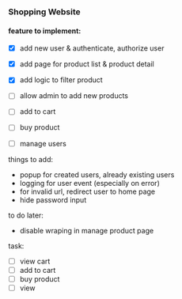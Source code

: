 ### Shopping Website

#### feature to implement:
- [x] add new user &  authenticate, authorize user
- [x] add page for product list & product detail
- [x] add logic to filter product
- [ ] allow admin to add new products
- [ ] add to cart 
- [ ] buy product 
- [ ] manage users


things to add:
- popup for created users, already existing users
- logging for user event (especially on error)
- for invalid url, redirect user to home page
- hide password input


to do later:
- disable wraping in manage product page


task:
- [ ] view cart
- [ ] add to cart
- [ ] buy product
- [ ] view 
